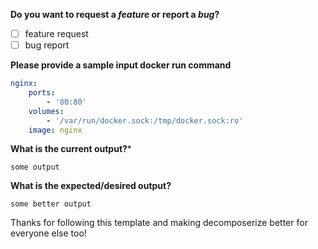 <!-- *Before creating an issue please make sure you are using the latest version of decomposerize/cleared your browser cache.* -->

**Do you want to request a *feature* or report a *bug*?**

- [ ] feature request
- [ ] bug report

**Please provide a sample input docker run command**
```yaml
nginx:
    ports:
        - '80:80'
    volumes:
        - '/var/run/docker.sock:/tmp/docker.sock:ro'
    image: nginx
```

**What is the current output?***
```
some output
```

**What is the expected/desired output?**
```
some better output
```

Thanks for following this template and making decomposerize better for everyone else too!
